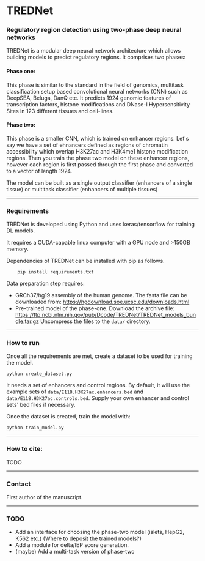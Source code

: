 # TREDNet
### Regulatory region detection using two-phase deep neural networks

TREDNet is a modular deep neural network architecture which allows building models to predict regulatory regions.
It comprises two phases:

#### Phase one:
This phase is similar to the standard in the field of genomics, multitask classification setup based 
convolutional neural networks (CNN) such as DeepSEA, Beluga, DanQ etc. It predicts 1924 genomic features of 
transcription factors, histone modifications and DNase-I Hypersensitivity Sites in 123 different tissues and cell-lines. 

#### Phase two:

This phase is a smaller CNN, which is trained on enhancer regions. Let's say we have a set of ehnancers defined as regions
of chromatin accessibility which overlap H3K27ac and H3K4me1 histone modification regions. Then you train the phase two 
model on these enhancer regions, however each region is first passed through the first phase and converted to a vector 
of length 1924. 

The model can be built as a single output classifier (enhancers of a single tissue) or multitask classifier (enhancers 
of multiple tissues)

---------------------------------------------------------------------------------------------------

### Requirements

TREDNet is developed using Python and uses keras/tensorflow for training DL models.

It requires a CUDA-capable linux computer with a GPU node and >150GB memory.  

Dependencies of TREDNet can be installed with pip as follows.
```
    pip install requirements.txt
```

Data preparation step requires:
  - GRCh37/hg19 assembly of the human genome. The fasta file can be downloaded from:
https://hgdownload.soe.ucsc.edu/downloads.html
  - Pre-trained model of the phase-one. Download the archive file:  https://ftp.ncbi.nlm.nih.gov/pub/Dcode/TREDNet/TREDNet_models_bundle.tar.gz
    Uncompress the files to the `data/` directory.


---------------------------------------------------------------------------------------------------

### How to run

Once all the requirements are met, create a dataset to be used for training the model.
```
python create_dataset.py
```

It needs a set of enhancers and control regions. By default, it will use the example sets of 
`data/E118.H3K27ac.enhancers.bed` and `data/E118.H3K27ac.controls.bed`. Supply your own enhancer and control sets' bed files if necessary.

Once the dataset is created, train the model with:
```
python train_model.py

```

---------------------------------------------------------------------------------------------------
### How to cite:

TODO

---------------------------------------------------------------------------------------------------
### Contact

First author of the manuscript.

---------------------------------------------------------------------------------------------------
### TODO

- Add an interface for choosing the phase-two model (islets, HepG2, K562 etc.)
  (Where to deposit the trained models?)
- Add a module for delta/IEP score generation.  
- (maybe) Add a multi-task version of phase-two 
